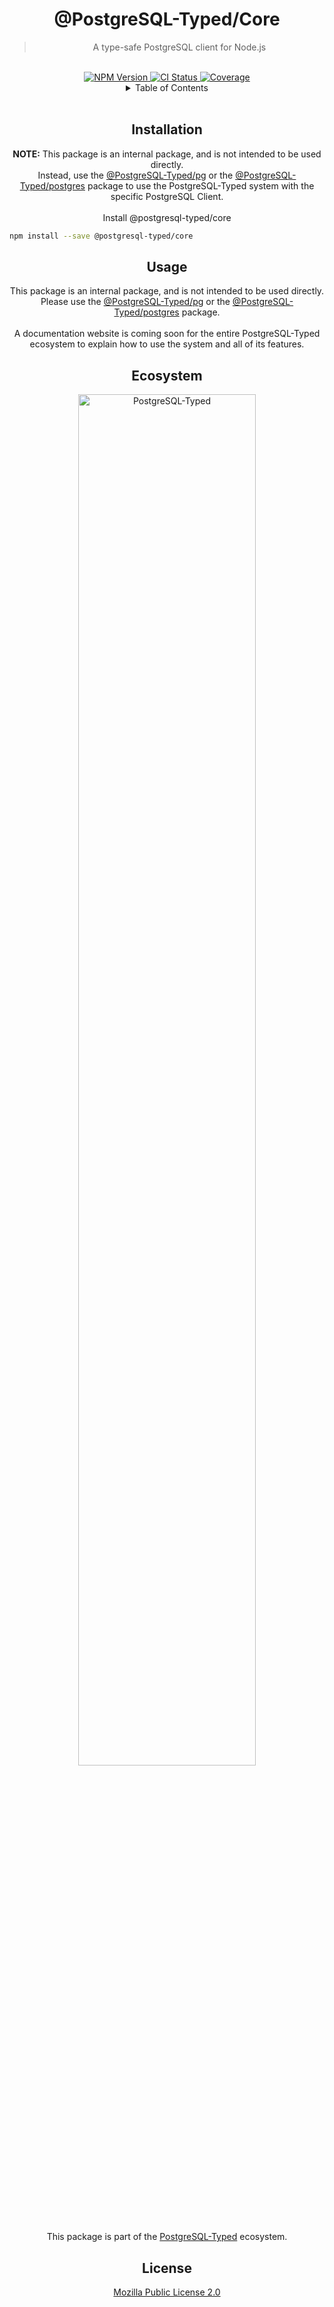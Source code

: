 <h1 align="center">
	@PostgreSQL-Typed/Core
	<!-- TODO Uncomment these <br/> when using an image -->
	<!-- <br/> -->
	<!-- <br/> -->
</h1>
<blockquote align="center">
	A type-safe PostgreSQL client for Node.js
</blockquote>
<br/>
<div align="center">
	<a href="https://www.npmjs.com/package/@postgresql-typed/core">
		<img src="https://img.shields.io/npm/v/@postgresql-typed/core.svg?logo=npm" alt="NPM Version"/>
	</a>
	<a href="https://github.com/PostgreSQL-Typed/PostgreSQL-Typed/actions/workflows/CI.yml">
		<img src="https://img.shields.io/github/actions/workflow/status/PostgreSQL-Typed/PostgreSQL-Typed/CI.yml?label=Test%20Package&logo=github" alt="CI Status"/>
	</a>
	<a href="https://github.com/PostgreSQL-Typed/PostgreSQL-Typed/tree/main/packages/core">
		<img src="https://img.shields.io/badge/coverage-100%25-success.svg?placeholder=$coverage-url$&logo=vitest&style=flat" alt="Coverage"/>
	</a>
</div>
<details align="center">
	<summary>Table of Contents</summary>
	<a href="#installation">Installation</a><br/>
	<a href="#usage">Usage</a><br/>
  <a href="#ecosystem">Ecosystem</a><br/>
	<a href="#license">License</a><br/>
</details>
<br/>

<!-- Installation -->
<h2 align="center">
	Installation
</h2>

<p align="center">
	<strong>NOTE:</strong> This package is an internal package, and is not intended to be used directly.<br/>
	Instead, use the <a href="https://www.npmjs.com/package/@postgresql-typed/pg">@PostgreSQL-Typed/pg</a> or the <a href="https://www.npmjs.com/package/@postgresql-typed/postgres">@PostgreSQL-Typed/postgres</a> package to use the PostgreSQL-Typed system with the specific PostgreSQL Client.
	<br/><br/>
	Install @postgresql-typed/core
</p>

```bash
npm install --save @postgresql-typed/core
```

<!-- Usage -->
<h2 align="center">
	Usage
</h2>
<p align="center">
	This package is an internal package, and is not intended to be used directly.<br/>
	Please use the <a href="https://www.npmjs.com/package/@postgresql-typed/pg">@PostgreSQL-Typed/pg</a> or the <a href="https://www.npmjs.com/package/@postgresql-typed/postgres">@PostgreSQL-Typed/postgres</a> package.
	<br/><br/>
	A documentation website is coming soon for the entire PostgreSQL-Typed ecosystem to explain how to use the system and all of its features.
</p>

<!-- Ecosystem -->
<h2 align="center">
	Ecosystem
</h2>
<div align="center">
	<p>
		<a href="https://github.com/PostgreSQL-Typed/PostgreSQL-Typed">
			<picture>
				<source media="(prefers-color-scheme: dark)" srcset="https://cdn.rcd.gg/PostgreSQL-Typed-Banner-White.svg">
				<source media="(prefers-color-scheme: light)" srcset="https://cdn.rcd.gg/PostgreSQL-Typed-Banner-Black.svg">
				<img width="75%" alt="PostgreSQL-Typed" src="https://cdn.rcd.gg/PostgreSQL-Typed-Banner-Black.svg"/>
			</picture>
		</a>
	</p>
</div>
<p align="center">
  This package is part of the <a href="https://github.com/PostgreSQL-Typed/PostgreSQL-Typed">PostgreSQL-Typed</a> ecosystem.
</p>

<!-- License -->
<h2 align="center">
	License
</h2>
<p align="center">
	<a href="https://www.mozilla.org/en-US/MPL/2.0/">
		Mozilla Public License 2.0
	</a>
</p>